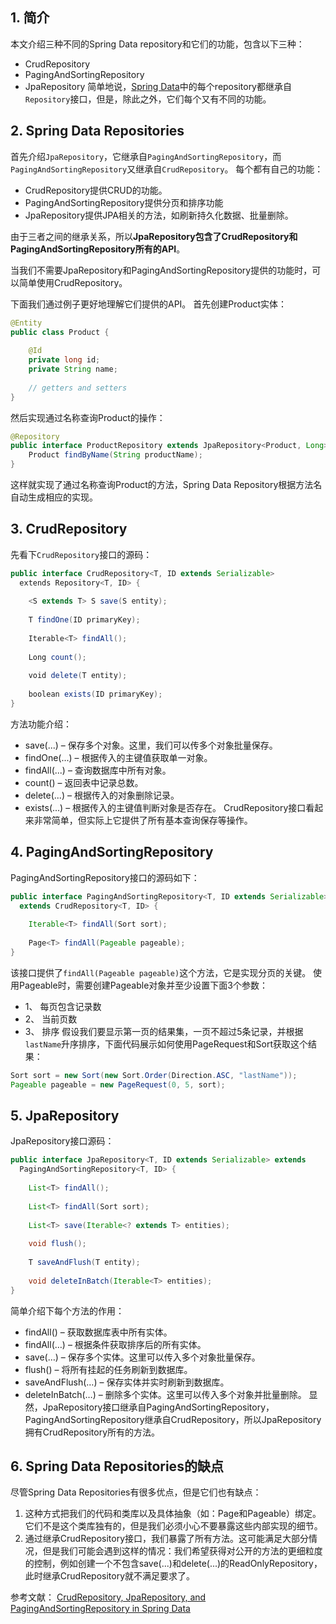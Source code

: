 
## 1. 简介

本文介绍三种不同的Spring Data repository和它们的功能，包含以下三种：
* CrudRepository
* PagingAndSortingRepository
* JpaRepository
简单地说，[Spring Data](http://spring.io/projects/spring-data)中的每个repository都继承自`Repository`接口，但是，除此之外，它们每个又有不同的功能。

## 2. Spring Data Repositories

首先介绍`JpaRepository`，它继承自`PagingAndSortingRepository`，而`PagingAndSortingRepository`又继承自`CrudRepository`。
每个都有自己的功能：
* CrudRepository提供CRUD的功能。
* PagingAndSortingRepository提供分页和排序功能
* JpaRepository提供JPA相关的方法，如刷新持久化数据、批量删除。

由于三者之间的继承关系，所以**JpaRepository包含了CrudRepository和PagingAndSortingRepository所有的API**。

当我们不需要JpaRepository和PagingAndSortingRepository提供的功能时，可以简单使用CrudRepository。

下面我们通过例子更好地理解它们提供的API。
首先创建Product实体：
```java
@Entity
public class Product {
 
    @Id
    private long id;
    private String name;
 
    // getters and setters
}
```
然后实现通过名称查询Product的操作：
```java
@Repository
public interface ProductRepository extends JpaRepository<Product, Long> {
    Product findByName(String productName);
}
```
这样就实现了通过名称查询Product的方法，Spring Data Repository根据方法名自动生成相应的实现。

## 3. CrudRepository

先看下`CrudRepository`接口的源码：
```java
public interface CrudRepository<T, ID extends Serializable>
  extends Repository<T, ID> {
 
    <S extends T> S save(S entity);
 
    T findOne(ID primaryKey);
 
    Iterable<T> findAll();
 
    Long count();
 
    void delete(T entity);
 
    boolean exists(ID primaryKey);
}
```
方法功能介绍：
+ save(...) – 保存多个对象。这里，我们可以传多个对象批量保存。
+ findOne(...) – 根据传入的主键值获取单一对象。
+ findAll(...) – 查询数据库中所有对象。
+ count() – 返回表中记录总数。
+ delete(...) – 根据传入的对象删除记录。
+ exists(...) – 根据传入的主键值判断对象是否存在。
CrudRepository接口看起来非常简单，但实际上它提供了所有基本查询保存等操作。

## 4. PagingAndSortingRepository

PagingAndSortingRepository接口的源码如下：
```java
public interface PagingAndSortingRepository<T, ID extends Serializable> 
  extends CrudRepository<T, ID> {
 
    Iterable<T> findAll(Sort sort);
 
    Page<T> findAll(Pageable pageable);
}
```
该接口提供了`findAll(Pageable pageable)`这个方法，它是实现分页的关键。
使用Pageable时，需要创建Pageable对象并至少设置下面3个参数：
+ 1、 每页包含记录数
+ 2、 当前页数
+ 3、 排序
假设我们要显示第一页的结果集，一页不超过5条记录，并根据`lastName`升序排序，下面代码展示如何使用PageRequest和Sort获取这个结果：
```java
Sort sort = new Sort(new Sort.Order(Direction.ASC, "lastName"));
Pageable pageable = new PageRequest(0, 5, sort);
```

## 5. JpaRepository

JpaRepository接口源码：
```java
public interface JpaRepository<T, ID extends Serializable> extends
  PagingAndSortingRepository<T, ID> {
 
    List<T> findAll();
 
    List<T> findAll(Sort sort);
 
    List<T> save(Iterable<? extends T> entities);
 
    void flush();
 
    T saveAndFlush(T entity);
 
    void deleteInBatch(Iterable<T> entities);
}
```
简单介绍下每个方法的作用：
+ findAll() – 获取数据库表中所有实体。
+ findAll(…) – 根据条件获取排序后的所有实体。
+ save(…) – 保存多个实体。这里可以传入多个对象批量保存。
+ flush() – 将所有挂起的任务刷新到数据库。
+ saveAndFlush(…) – 保存实体并实时刷新到数据库。
+ deleteInBatch(…) – 删除多个实体。这里可以传入多个对象并批量删除。
显然，JpaRepository接口继承自PagingAndSortingRepository，PagingAndSortingRepository继承自CrudRepository，所以JpaRepository拥有CrudRepository所有的方法。

## 6. Spring Data Repositories的缺点

尽管Spring Data Repositories有很多优点，但是它们也有缺点：
1. 这种方式把我们的代码和类库以及具体抽象（如：Page和Pageable）绑定。它们不是这个类库独有的，但是我们必须小心不要暴露这些内部实现的细节。
2. 通过继承CrudRepository接口，我们暴露了所有方法。这可能满足大部分情况，但是我们可能会遇到这样的情况：我们希望获得对公开的方法的更细粒度的控制，例如创建一个不包含save(...)和delete(...)的ReadOnlyRepository，此时继承CrudRepository就不满足要求了。


参考文献：
[CrudRepository, JpaRepository, and PagingAndSortingRepository in Spring Data](https://www.baeldung.com/spring-data-repositories)
